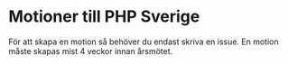 # Motioner till PHP Sverige

För att skapa en motion så behöver du endast skriva en issue. En motion måste skapas mist 4 veckor innan årsmötet. 
